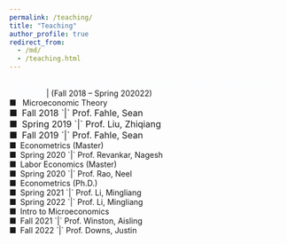 ```yaml
---
permalink: /teaching/
title: "Teaching"
author_profile: true
redirect_from: 
  - /md/
  - /teaching.html
---
```


<style>
.custom-bullet {
    list-style-type: none;
    padding-left: 0;
}

.custom-bullet li::before {
    content: "\25A0"; /* Unicode character for a small square */
    margin-right: 0.5em;
}
</style>

<ul class="custom-bullet">
<span style="font-size: 14px;"> <span style="color:#fafcff">Graduate Teaching Assistant, Department of Economics, SUNY University at Buffalo</span> | (Fall 2018 – Spring 202022)</span>
  
<li> Microeconomic Theory
  <ul class="custom-bullet">
    <font size="3">
    <li>Fall   2018 `|` Prof. Fahle, Sean
    <li>Spring 2019 `|` Prof. Liu, Zhiqiang</li>
    <li>Fall   2019 `|` Prof. Fahle, Sean</li>
    </font>
  </ul>
</li>

<li>Econometrics (Master)
  <ul class="custom-bullet">
    <li>Spring 2020 `|` Prof. Revankar, Nagesh</li>
  </ul>
</li>

<li>Labor Economics (Master)
  <ul class="custom-bullet">
    <li>Spring 2020 `|` Prof. Rao, Neel</li>
  </ul>
</li>

<li>Econometrics (Ph.D.)
  <ul class="custom-bullet">
    <li>Spring 2021 `|` Prof. Li, Mingliang</li>
    <li>Spring 2022 `|` Prof. Li, Mingliang</li>
  </ul>
</li>

<li>Intro to Microeconomics
  <ul class="custom-bullet">
    <li>Fall   2021 `|` Prof. Winston, Aisling</li>
    <li>Fall   2022 `|` Prof. Downs, Justin</li>
  </ul>
</li>
</ul>
